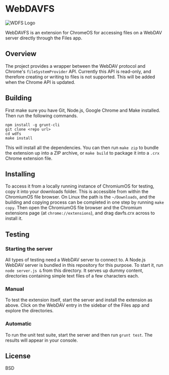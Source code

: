 # WebDAVFS

![WDFS Logo](ext/icon/128.png "WDFS Logo")

WebDAVFS is an extension for ChromeOS for accessing files on a WebDAV server directly through the Files app.

## Overview

The project provides a wrapper between the WebDAV protocol and Chrome's `fileSystemProvider` API. Currently this API is read-only, and therefore creating or writing to files is not supported. This will be added when the Chrome API is updated.

## Building

First make sure you have Git, Node.js, Google Chrome and Make installed. Then run the following commands.

```
npm install -g grunt-cli
git clone <repo url>
cd wdfs
make install
```

This will install all the dependencies. You can then run `make zip` to bundle the extension up into a ZIP archive, or `make build` to package it into a `.crx` Chrome extension file.

## Installing

To access it from a locally running instance of ChromiumOS for testing, copy it into your downloads folder. This is accessible from within the ChromiumOS file browser. On Linux the path is the `~/Downloads`, and the building and copying process can be completed in one step by running `make copy`. Then open the ChromiumOS file browser and the Chromium extensions page (at `chrome://extensions`), and drag davfs.crx across to install it.

## Testing

### Starting the server

All types of testing need a WebDAV server to connect to. A Node.js WebDAV server is bundled in this repository for this purpose. To start it, run `node server.js &` from this directory. It serves up dummy content, directories containing simple text files of a few characters each.

### Manual

To test the extension itself, start the server and install the extension as above. Click on the WebDAV entry in the sidebar of the Files app and explore the directories.

### Automatic

To run the unit test suite, start the server and then run `grunt test`. The results will appear in your console.

## License

BSD
